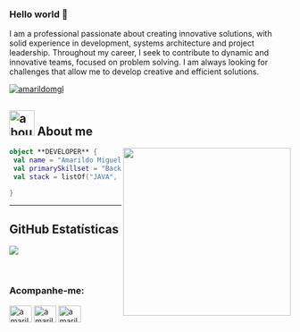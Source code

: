 ### Hello world 👋

I am a professional passionate about creating innovative solutions, with solid experience in development, systems architecture and project leadership. Throughout my career, I seek to contribute to dynamic and innovative teams, focused on problem solving. I am always looking for challenges that allow me to develop creative and efficient solutions.

<p align="left"> <a href="https://twitter.com/amarildomgl" target="blank"><img src="https://img.shields.io/twitter/follow/amarildomiguel?logo=twitter&style=for-the-badge" alt="amarildomgl" /></a> </p>



## <img width="45" alt="about" src="https://raw.github.com/elizarov/elizarov/master/about.png"> About me

<img align="right" width="300" src="https://i2.wp.com/allhtaccess.info/wp-content/uploads/2018/03/programming.gif?fit=1281%2C716&ssl=1" />

```kotlin
object **DEVELOPER** {
 val name = "Amarildo Miguel" 
 val primarySkillset = "Backend development"
 val stack = listOf("JAVA", "PHP", "JAVASCRIPT", "SQL", "GIT") 

}
```
- -------------------------------------------- -
## **GitHub Estatísticas**

<a href="https://github.com/amarildomiguel">
  <img align="center" src="https://github-readme-stats.vercel.app/api/top-langs/?username=amarildomgl&theme=dracula&hide_langs_below=1" />
</a>

[twitter]: https://twitter.com/amarildomgl
[instagram]: https://www.instagram.com/amarildo.mgl/
[linkedin]: https://www.linkedin.com/in/amarildo-miguel-834b9a188/
<br>

<h3 align="left">Acompanhe-me:</h3>

<p align="left">
<a href="https://twitter.com/amarildomgl" target="blank"><img align="center" src="https://raw.githubusercontent.com/rahuldkjain/github-profile-readme-generator/master/src/images/icons/Social/twitter.svg" alt="amarildomgl" height="30" width="40" /></a>
<a href="https://linkedin.com/in/amarildo-miguel-834b9a188" target="blank"><img align="center" src="https://raw.githubusercontent.com/rahuldkjain/github-profile-readme-generator/master/src/images/icons/Social/linked-in-alt.svg" alt="amarildo-miguel-834b9a188" height="30" width="40" /></a>
<a href="https://medium.com/amarildomgl" target="blank"><img align="center" src="https://raw.githubusercontent.com/rahuldkjain/github-profile-readme-generator/master/src/images/icons/Social/medium.svg" alt="amarildomgl" height="30" width="40" /></a>
</p>


